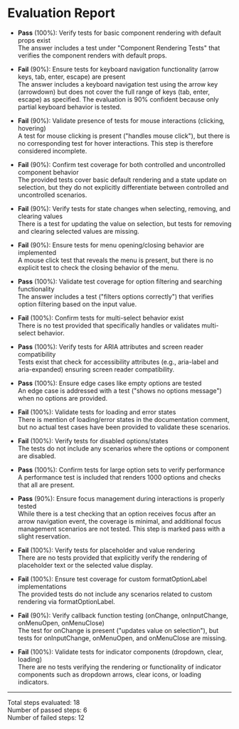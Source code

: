 # Evaluation Report

- **Pass** (100%): Verify tests for basic component rendering with default props exist  
  The answer includes a test under "Component Rendering Tests" that verifies the component renders with default props.

- **Fail** (90%): Ensure tests for keyboard navigation functionality (arrow keys, tab, enter, escape) are present  
  The answer includes a keyboard navigation test using the arrow key (arrowdown) but does not cover the full range of keys (tab, enter, escape) as specified. The evaluation is 90% confident because only partial keyboard behavior is tested.

- **Fail** (90%): Validate presence of tests for mouse interactions (clicking, hovering)  
  A test for mouse clicking is present ("handles mouse click"), but there is no corresponding test for hover interactions. This step is therefore considered incomplete.

- **Fail** (90%): Confirm test coverage for both controlled and uncontrolled component behavior  
  The provided tests cover basic default rendering and a state update on selection, but they do not explicitly differentiate between controlled and uncontrolled scenarios.

- **Fail** (90%): Verify tests for state changes when selecting, removing, and clearing values  
  There is a test for updating the value on selection, but tests for removing and clearing selected values are missing.

- **Fail** (90%): Ensure tests for menu opening/closing behavior are implemented  
  A mouse click test that reveals the menu is present, but there is no explicit test to check the closing behavior of the menu.

- **Pass** (100%): Validate test coverage for option filtering and searching functionality  
  The answer includes a test ("filters options correctly") that verifies option filtering based on the input value.

- **Fail** (100%): Confirm tests for multi-select behavior exist  
  There is no test provided that specifically handles or validates multi-select behavior.

- **Pass** (100%): Verify tests for ARIA attributes and screen reader compatibility  
  Tests exist that check for accessibility attributes (e.g., aria-label and aria-expanded) ensuring screen reader compatibility.

- **Pass** (100%): Ensure edge cases like empty options are tested  
  An edge case is addressed with a test ("shows no options message") when no options are provided.

- **Fail** (100%): Validate tests for loading and error states  
  There is mention of loading/error states in the documentation comment, but no actual test cases have been provided to validate these scenarios.

- **Fail** (100%): Verify tests for disabled options/states  
  The tests do not include any scenarios where the options or component are disabled.

- **Pass** (100%): Confirm tests for large option sets to verify performance  
  A performance test is included that renders 1000 options and checks that all are present.

- **Pass** (90%): Ensure focus management during interactions is properly tested  
  While there is a test checking that an option receives focus after an arrow navigation event, the coverage is minimal, and additional focus management scenarios are not tested. This step is marked pass with a slight reservation.

- **Fail** (100%): Verify tests for placeholder and value rendering  
  There are no tests provided that explicitly verify the rendering of placeholder text or the selected value display.

- **Fail** (100%): Ensure test coverage for custom formatOptionLabel implementations  
  The provided tests do not include any scenarios related to custom rendering via formatOptionLabel.

- **Fail** (90%): Verify callback function testing (onChange, onInputChange, onMenuOpen, onMenuClose)  
  The test for onChange is present ("updates value on selection"), but tests for onInputChange, onMenuOpen, and onMenuClose are missing.

- **Fail** (100%): Validate tests for indicator components (dropdown, clear, loading)  
  There are no tests verifying the rendering or functionality of indicator components such as dropdown arrows, clear icons, or loading indicators.

---

Total steps evaluated: 18  
Number of passed steps: 6  
Number of failed steps: 12